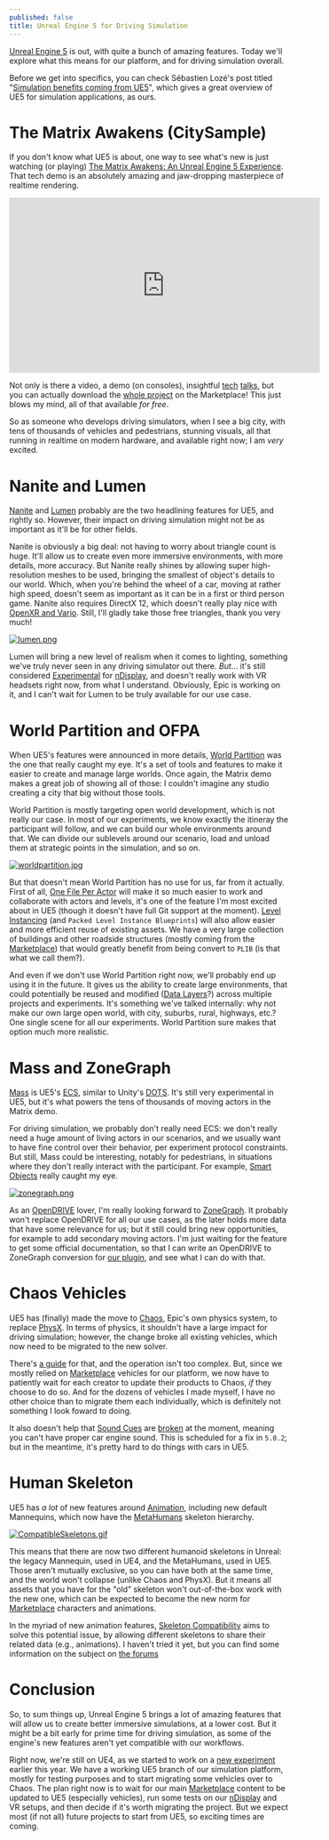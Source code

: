 ```yaml
---
published: false
title: Unreal Engine 5 for Driving Simulation
---
```

[Unreal Engine 5](https://www.unrealengine.com/en-US/unreal-engine-5) is out, with quite a bunch of amazing features. Today we'll explore what this means for our platform, and for driving simulation overall.

Before we get into specifics, you can check Sébastien Lozé's post titled "[Simulation benefits coming from UE5](https://www.linkedin.com/pulse/simulation-benefits-coming-from-ue5-s%25C3%25A9bastien-loz%25C3%25A9/)", which gives a great overview of UE5 for simulation applications, as ours.

# The Matrix Awakens (CitySample)

If you don't know what UE5 is about, one way to see what's new is just watching (or playing) [The Matrix Awakens: An Unreal Engine 5 Experience](https://www.unrealengine.com/en-US/wakeup). That tech demo is an absolutely amazing and jaw-dropping masterpiece of realtime rendering.

<iframe width="560" height="315" src="https://www.youtube.com/watch?v=WU0gvPcc3jQ" title="YouTube video player" frameborder="0" allow="accelerometer; autoplay; clipboard-write; encrypted-media; gyroscope; picture-in-picture" allowfullscreen></iframe>

Not only is there a video, a demo (on consoles), insightful [tech](https://www.youtube.com/watch?v=usJrcwN6T4I) [talks](https://www.youtube.com/watch?v=xLVJP-o0g28), but you can actually download the [whole project](https://www.unrealengine.com/marketplace/en-US/product/city-sample) on the Marketplace! This just blows my mind, all of that available *for free*.

So as someone who develops driving simulators, when I see a big city, with tens of thousands of vehicles and pedestrians, stunning visuals, all that running in realtime on modern hardware, and available right now; I am *very* excited.

# Nanite and Lumen

[Nanite](https://docs.unrealengine.com/5.0/en-US/nanite-virtualized-geometry-in-unreal-engine/) and [Lumen][lumen] probably are the two headlining features for UE5, and rightly so. However, their impact on driving simulation might not be as important as it'll be for other fields.

Nanite is obviously a big deal: not having to worry about triangle count is huge. It'll allow us to create even more immersive environments, with more details, more accuracy. But Nanite really shines by allowing super high-resolution meshes to be used, bringing the smallest of object's details to our world. Which, when you're behind the wheel of a car, moving at rather high speed, doesn't seem as important as it can be in a first or third person game. Nanite also requires DirectX 12, which doesn't really play nice with [OpenXR and Varjo](https://developer.varjo.com/docs/unreal/unreal-openxr-roadmap). Still, I'll gladly take those free triangles, thank you very much!

[![lumen.png]({{site.baseurl}}/images/lumen.png)][lumen]

Lumen will bring a new level of realism when it comes to lighting, something we've truly never seen in any driving simulator out there. *But*... it's still considered [Experimental](https://docs.unrealengine.com/5.0/en-US/unreal-engine-5-0-release-notes/#virtualproduction) for [nDisplay][ndisp], and doesn't really work with VR headsets right now, from what I understand. Obviously, Epic is working on it, and I can't wait for Lumen to be truly available for our use case.

# World Partition and OFPA

When UE5's features were announced in more details, [World Partition][wp] was the one that really caught my eye. It's a set of tools and features to make it easier to create and manage large worlds. Once again, the Matrix demo makes a great job of showing all of those: I couldn't imagine any studio creating a city that big without those tools.

World Partition is mostly targeting open world development, which is not really our case. In most of our experiments, we know exactly the itineray the participant will follow, and we can build our whole environments around that. We can divide our sublevels around our scenario, load and unload them at strategic points in the simulation, and so on.

[![worldpartition.jpg]({{site.baseurl}}/images/worldpartition.jpg)][wp]

But that doesn't mean World Partition has no use for us, far from it actually. First of all, [One File Per Actor](https://docs.unrealengine.com/5.0/en-US/one-file-per-actor-in-unreal-engine) will make it so much easier to work and collaborate with actors and levels, it's one of the feature I'm most excited about in UE5 (though it doesn't have full Git support at the moment). [Level Instancing](https://docs.unrealengine.com/5.0/en-US/level-instancing-in-unreal-engine/) (and `Packed Level Instance Blueprints`) will also allow easier and more efficient reuse of existing assets. We have a very large collection of buildings and other roadside structures (mostly coming from the [Marketplace][mp]) that would greatly benefit from being convert to `PLIB` (is that what we call them?).

And even if we don't use World Partition right now, we'll probably end up using it in the future. It gives us the ability to create large environments, that could potentially be reused and modified ([Data Layers](https://docs.unrealengine.com/5.0/en-US/world-partition---data-layers-in-unreal-engine/)?) across multiple projects and experiments. It's something we've talked internally: why not make our own large open world, with city, suburbs, rural, highways, etc.? One single scene for all our experiments. World Partition sure makes that option much more realistic.

# Mass and ZoneGraph

[Mass](https://docs.unrealengine.com/5.0/en-US/unreal-engine-5_0-release-notes/#massentity_experimental_) is UE5's [ECS](https://en.wikipedia.org/wiki/Entity_component_system), similar to Unity's [DOTS](https://unity.com/dots). It's still very experimental in UE5, but it's what powers the tens of thousands of moving actors in the Matrix demo.

For driving simulation, we probably don't really need ECS: we don't really need a huge amount of living actors in our scenarios, and we usually want to have fine control over their behavior, per experiment protocol constraints. But still, Mass could be interesting, notably for pedestrians, in situations where they don't really interact with the participant. For example, [Smart Objects](https://docs.unrealengine.com/5.0/en-US/unreal-engine-5_0-release-notes/#smartobjects_experimental_) really caught my eye.

[![zonegraph.png]({{site.baseurl}}/images/zonegraph.png)][zg]

As an [OpenDRIVE](/opendrive) lover, I'm really looking forward to [ZoneGraph][zg]. It probably won't replace OpenDRIVE for all our use cases, as the later holds more data that have some relevance for us; but it still could bring new opportunities, for example to add secondary moving actors. I'm just waiting for the feature to get some official documentation, so that I can write an OpenDRIVE to ZoneGraph conversion for [our plugin](https://github.com/brifsttar/OpenDRIVE), and see what I can do with that.

# Chaos Vehicles

UE5 has (finally) made the move to [Chaos](https://docs.unrealengine.com/4.27/en-US/InteractiveExperiences/Physics/ChaosPhysics/), Epic's own physics system, to replace [PhysX](https://en.wikipedia.org/wiki/PhysX). In terms of physics, it shouldn't have a large impact for driving simulation; however, the change broke all existing vehicles, which now need to be migrated to the new solver.

There's [a guide](https://docs.unrealengine.com/5.0/en-US/how-to-convert-physx-vehicles-to-chaos-in-unreal-engine/) for that, and the operation isn't too complex. But, since we mostly relied on [Marketplace][mp] vehicles for our platform, we now have to patiently wait for each creator to update their products to Chaos, *if* they choose to do so. And for the dozens of vehicles I made myself, I have no other choice than to migrate them each individually, which is definitely not something I look foward to doing.

It also doesn't help that [Sound Cues](https://docs.unrealengine.com/5.0/en-US/sound-cue-reference-for-unreal-engine/) are [broken](https://issues.unrealengine.com/issue/UE-148618) at the moment, meaning you can't have proper car engine sound. This is scheduled for a fix in `5.0.2`; but in the meantime, it's pretty hard to do things with cars in UE5.

# Human Skeleton

UE5 has *a lot* of new features around [Animation](https://docs.unrealengine.com/5.0/en-US/unreal-engine-5-0-release-notes/#animation), including new default Mannequins, which now have the [MetaHumans](https://www.unrealengine.com/en-US/digital-humans) skeleton hierarchy.

[![CompatibleSkeletons.gif]({{site.baseurl}}/images/CompatibleSkeletons.gif)][skel_comp]

This means that there are now two different humanoid skeletons in Unreal: the legacy Mannequin, used in UE4, and the MetaHumans, used in UE5. Those aren't mutually exclusive, so you can have both at the same time, and the world won't collapse (unlike Chaos and PhysX). But it means all assets that you have for the "old" skeleton won't out-of-the-box work with the new one, which can be expected to become the new norm for [Marketplace][mp] characters and animations.

In the myriad of new animation features, [Skeleton Compatibility][skel_comp] aims to solve this potential issue, by allowing different skeletons to share their related data (e.g., animations). I haven't tried it yet, but you can find some information on the subject on [the forums](https://forums.unrealengine.com/t/new-skeleton-compatibility-feature-in-ue5-where-is-the-documentation-where-is-the-property/519774)

# Conclusion

So, to sum things up, Unreal Engine 5 brings a lot of amazing features that will allow us to create better immersive simulations, at a lower cost. But it might be a bit early for prime time for driving simulation, as some of the engine's new features aren't yet compatible with our workflows.

Right now, we're still on UE4, as we started to work on a [new experiment](/whats-new-2022-02/#newmob) earlier this year. We have a working UE5 branch of our simulation platform, mostly for testing purposes and to start migrating some vehicles over to Chaos. The plan right now is to wait for our main [Marketplace][mp] content to be updated to UE5 (especially vehicles), run some tests on our [nDisplay][ndisp] and VR setups, and then decide if it's worth migrating the project. But we expect most (if not all) future projects to start from UE5, so exciting times are coming.

[lumen]: https://docs.unrealengine.com/5.0/en-US/lumen-global-illumination-and-reflections-in-unreal-engine/
[zg]: https://docs.unrealengine.com/5.0/en-US/unreal-engine-5-0-release-notes/#zonegraph_experimental_
[wp]: https://docs.unrealengine.com/5.0/en-US/world-partition-in-unreal-engine/
[mp]: /marketplace
[skel_comp]: https://docs.unrealengine.com/5.0/en-US/unreal-engine-5-0-release-notes/#skeletoncompatibility
[ndisp]: /ndisplay
